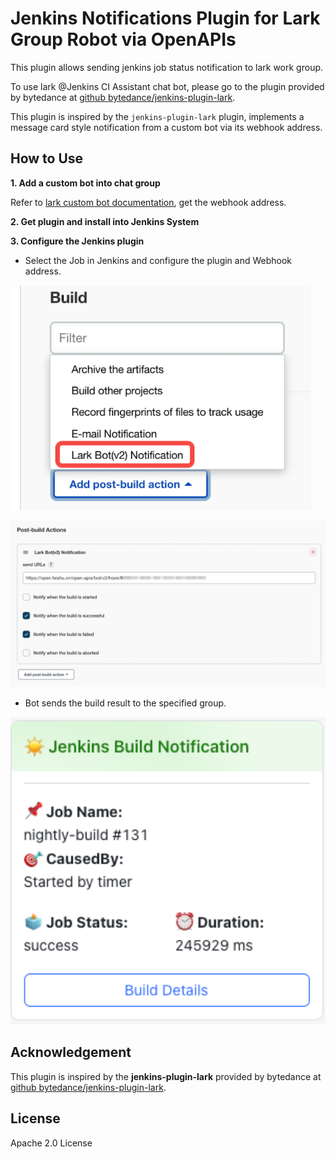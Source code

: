 # Jenkins Notifications Plugin for Lark Group Robot via OpenAPIs
This plugin allows sending jenkins job status notification to lark work group.

To use lark @Jenkins CI Assistant chat bot, please go to the plugin provided by bytedance at [github bytedance/jenkins-plugin-lark](https://github.com/bytedance/jenkins-plugin-lark).

This plugin is inspired by the `jenkins-plugin-lark` plugin, implements a message card style notification from a custom bot via its webhook address.

## How to Use

**1. Add a custom bot into chat group**

Refer to [lark custom bot documentation](https://open.feishu.cn/document/ukTMukTMukTM/ucTM5YjL3ETO24yNxkjN?fb=1), get the webhook address.

**2. Get plugin and install into Jenkins System**

**3. Configure the Jenkins plugin**
 - Select the Job in Jenkins and configure the plugin and Webhook address.

 ![](./static/config_plugin.png?raw=true)

 ![](./static/job_plugin.png?raw=true)

 - Bot sends the build result to the specified group.

 ![](./static/card_message.png?raw=true)

## Acknowledgement
This plugin is inspired by the **jenkins-plugin-lark** provided by bytedance at [github bytedance/jenkins-plugin-lark](https://github.com/bytedance/jenkins-plugin-lark).

## License
Apache 2.0 License
